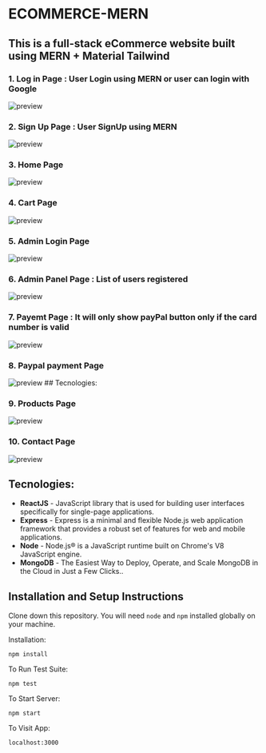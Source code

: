 # ECOMMERCE-MERN
## This is a full-stack eCommerce website built using MERN + Material Tailwind
### 1. Log in Page : User Login using MERN or user can login with Google
<img src="https://github.com/Aman2221/ECOMMERCE-MERN/blob/main/img/login.png" alt="preview" /> <br />

### 2. Sign Up Page : User SignUp using MERN
<img src="https://github.com/Aman2221/ECOMMERCE-MERN/blob/main/img/signup.png" alt="preview" /> <br />

### 3. Home Page
<img src="https://github.com/Aman2221/ECOMMERCE-MERN/blob/main/img/home.png" alt="preview" />

### 4. Cart Page
<img src="https://github.com/Aman2221/ECOMMERCE-MERN/blob/main/img/cart.png" alt="preview" /> <br />

### 5. Admin Login Page
<img src="https://github.com/Aman2221/ECOMMERCE-MERN/blob/main/img/admin.png" alt="preview" />

### 6. Admin Panel Page : List of users registered
<img src="https://github.com/Aman2221/ECOMMERCE-MERN/blob/main/img/AdminPanel.png" alt="preview" />

### 7. Payemt Page : It will only show payPal button only if the card number is valid 
<img src="https://github.com/Aman2221/ECOMMERCE-MERN/blob/main/img/Payment.png" alt="preview" /> <br />

### 8. Paypal payment Page
<img src="https://github.com/Aman2221/ECOMMERCE-MERN/blob/main/img/Paypal.png" alt="preview" />
## Tecnologies:

### 9. Products Page
<img src="https://github.com/Aman2221/ECOMMERCE-MERN/blob/main/img/ProductFooter.png" alt="preview" />

### 10. Contact Page
<img src="https://github.com/Aman2221/ECOMMERCE-MERN/blob/main/img/Contact.png" alt="preview" />

## Tecnologies:
- **ReactJS** - JavaScript library that is used for building user interfaces specifically for single-page applications.
- **Express** -  Express is a minimal and flexible Node.js web application framework that provides a robust set of features for web and mobile applications.
- **Node** - Node.js® is a JavaScript runtime built on Chrome's V8 JavaScript engine.
- **MongoDB** - The Easiest Way to Deploy, Operate, and Scale MongoDB in the Cloud in Just a Few Clicks..

## Installation and Setup Instructions

Clone down this repository. You will need `node` and `npm` installed globally on your machine.  

Installation:

`npm install`  

To Run Test Suite:  

`npm test`  

To Start Server:

`npm start`  

To Visit App:

`localhost:3000`  
